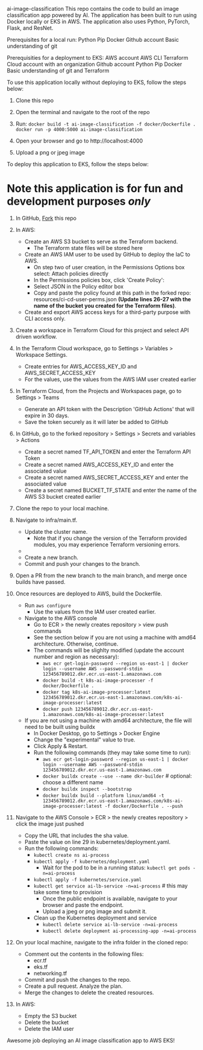 ai-image-classification
This repo contains the code to build an image classification app powered by AI. The application has been built to run using Docker locally or EKS in AWS. The application also uses Python, PyTorch, Flask, and ResNet.

Prerequisites for a local run:
Python
Pip
Docker
Github account
Basic understanding of git

Prerequisities for a deployment to EKS:
AWS account
AWS CLI
Terraform Cloud account with an organization
Github account
Python
Pip
Docker
Basic understanding of git and Terraform

To use this application locally without deploying to EKS, follow the steps below:

1. Clone this repo

2. Open the terminal and navigate to the root of the repo

3. Run: 
```docker build -t ai-image-classification -f docker/Dockerfile .```
```docker run -p 4000:5000 ai-image-classification```

4. Open your browser and go to http://localhost:4000

5. Upload a png or jpeg image


To deploy this application to EKS, follow the steps below:

# Note this application is for fun and development purposes ***only***

1. In GitHub, [Fork](https://docs.github.com/en/pull-requests/collaborating-with-pull-requests/working-with-forks/fork-a-repo) this repo

2. In AWS:
    - Create an AWS S3 bucket to serve as the Terraform backend. 
        - The Terraform state files will be stored here
    - Create an AWS IAM user to be used by GitHub to deploy the IaC to AWS. 
        - On step two of user creation, in the Permissions Options box select: Attach policies directly
        - In the Permissions policies box, click 'Create Policy':
        - Select JSON in the Policy editor box
        - Copy and paste the policy found at this path in the forked repo: resources/ci-cd-user-perms.json **(Update lines 26-27 with the name of the bucket you created for the Terraform files)**. 
    - Create and export AWS access keys for a third-party purpose with CLI access only.
    

3. Create a workspace in Terraform Cloud for this project and select API driven workflow.

4. In the Terraform Cloud workspace, go to Settings > Variables > Workspace Settings. 
    - Create entries for AWS_ACCESS_KEY_ID and AWS_SECRET_ACCESS_KEY
    - For the values, use the values from the AWS IAM user created earlier

5. In Terraform Cloud, from the Projects and Workspaces page, go to Settings > Teams 
    - Generate an API token with the Description 'GitHub Actions' that will expire in 30 days.
    - Save the token securely as it will later be added to GitHub

6. In GitHub, go to the forked repository > Settings > Secrets and variables > Actions 
    - Create a secret named TF_API_TOKEN and enter the Terraform API Token
    - Create a secret named AWS_ACCESS_KEY_ID and enter the associated value
    - Create a secret named AWS_SECRET_ACCESS_KEY and enter the associated value
    - Create a secret named BUCKET_TF_STATE and enter the name of the AWS S3 bucket created earlier

7. Clone the repo to your local machine.

8. Navigate to infra/main.tf.
    - Update the cluster name.
        - Note that if you change the version of the Terraform provided modules, you may experience Terraform versioning errors.
    - 
    - Create a new branch.
    - Commit and push your changes to the branch.

9. Open a PR from the new branch to the main branch, and merge once builds have passed.

10. Once resources are deployed to AWS, build the Dockerfile.
    - Run ```aws configure```
        - Use the values from the IAM user created earlier.
    - Navigate to the AWS console
        - Go to ECR > the newly creates repository > view push commands
        - See the section below if you are not using a machine with amd64 architecture. Otherwise, continue.
        - The commands will be slighlty modified (update the account number and region as necessary):
            - ```aws ecr get-login-password --region us-east-1 | docker login --username AWS --password-stdin 123456789012.dkr.ecr.us-east-1.amazonaws.com```
            - ```docker build -t k8s-ai-image-processer -f docker/Dockerfile .```
            - ```docker tag k8s-ai-image-processer:latest 123456789012.dkr.ecr.us-east-1.amazonaws.com/k8s-ai-image-processer:latest```
            - ```docker push 123456789012.dkr.ecr.us-east-1.amazonaws.com/k8s-ai-image-processer:latest```
    - If you are not using a machine with amd64 architecture, the file will need to be built using buildx
        - In Docker Desktop, go to Settings > Docker Engine 
        - Change the "experimental" value to true.
        - Click Apply & Restart.
        - Run the following commands (they may take some time to run):
            - ```aws ecr get-login-password --region us-east-1 | docker login --username AWS --password-stdin 123456789012.dkr.ecr.us-east-1.amazonaws.com```
            - ```docker buildx create --use --name dkr-builder``` # optional: choose a different name 
            - ```docker buildx inspect --bootstrap```
            - ```docker buildx build --platform linux/amd64 -t 123456789012.dkr.ecr.us-east-1.amazonaws.com/k8s-ai-image-processer:latest -f docker/Dockerfile . --push```

11. Navigate to the AWS Console > ECR > the newly creates repository > click the image just pushed
    - Copy the URL that includes the sha value. 
    - Paste the value on line 29 in kubernetes/deployment.yaml.
    - Run the following commands:
        - ```kubectl create ns ai-process```
        - ```kubectl apply -f kubernetes/deployment.yaml```
            - Wait for the pod to be in a running status: ```kubectl get pods -n=ai-process```
        - ```kubectl apply -f kubernetes/service.yaml```
        - ```kubectl get service ai-lb-service -n=ai-process``` # this may take some time to provision
            - Once the public endpoint is available, navigate to your browser and paste the endpoint.
            - Upload a jpeg or png image and submit it.
        - Clean up the Kubernetes deployment and service
            - ```kubectl delete service ai-lb-service -n=ai-process```
            - ```kubectl delete deployment ai-processing-app -n=ai-process```

12. On your local machine, navigate to the infra folder in the cloned repo:
    - Comment out the contents in the following files:
        - ecr.tf
        - eks.tf
        - networking.tf
    - Commit and push the changes to the repo.
    - Create a pull request. Analyze the plan.
    - Merge the changes to delete the created resources.

13. In AWS:
    - Empty the S3 bucket
    - Delete the bucket
    - Delete the IAM user

Awesome job deploying an AI image classification app to AWS EKS! 



